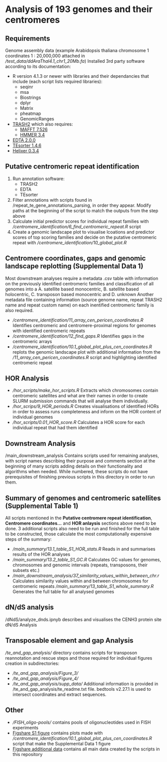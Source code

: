 # Analysis of 193 genomes and their centromeres
## Requirements
Genome assembly data (example Arabidopsis thaliana chromosome 1 coordinates 1 : 20,000,000 attached in _/test_data/ddAraThal4.1_chr1_20Mb.fa_)
Installed 3rd party software according to its documentation:
* R version 4.1.3 or newer with libraries and their dependancies that include (each script lists required libraries):
	* seqinr
	* msa
	* Biostrings
	* dplyr
	* Matrix
	* pheatmap
	* GenomicRanges
* [TRASH2](https://github.com/vlothec/TRASH_2) which also requires:
	* [MAFFT 7.526](https://mafft.cbrc.jp/alignment/software/)
	* [HMMER 3.4](http://hmmer.org/download.html)
* [EDTA 2.0.0](https://github.com/oushujun/EDTA)
* [TEsorter 1.4.6](https://github.com/zhangrengang/TEsorter)
* [Helixer 0.3.4](https://github.com/weberlab-hhu/Helixer)
## Putative centromeric repeat identification
1. Run annotation software:
	* TRASH2
	* EDTA
	* TEsorter
2. Filter annotations with scripts found in /repeat_te_gene_annotations_parsing, in order they appear. Modify paths at the beginning of the script to match the outputs from the step above
3. Calculate initial predictor scores for individual repeat families with _/centromere_identification/6_find_centromeric_repeat.R_ script
4. Create a genomic landscape plot to visualise lcoations and predictor scores of top scoring families and decide on the putative centromeric repeat with _/centromere_identification/10_global_plot.R_
## Centromere coordinates, gaps and genomic landscape replotting (Supplemental Data 1)
Most downstream analyses require a metadata .csv table with information on the previously identified centromeric families and classification of all genomes into a A. satellite based monocentric, B. satellite based holocentric, C. transposon based monocentric and D. unknown
Another metadata file containing information (source genome name, repeat TRASH2 name and repeat custom name) on each inentified centromeric family is also required.
* _/centromere_identification/11_array_cen_pericen_coordinates.R_ Identifies centromeric and centromere-proximal regions for genomes with identified centromeric repeats
* _/centromere_identification/12_find_gaps.R_ Identifies gaps in the centromeric arrays
* _/centromere_identification/10.1_global_plot_plus_cen_coordinates.R_ replots the genomic landscape plot with additional information from the _/11_array_cen_pericen_coordinates.R_ script and highlighting identified centromeric repeat
## HOR Analysis
* _/hor_scripts/make_hor_scripts.R_ Extracts which chromosomes contain centromeric satellites and what are their names in order to create SLURM submission commands that will analyse them individually.
* _/hor_scrips/9_HOR_periods.R_ Creates visualisations of identified HORs in order to assess runs completeness and inform on the HOR content of individual genomes
* _/hor_scripts/0.01_HOR_score.R_ Calculates a HOR score for each individual repeat that had them identified 
## Downstream Analysis
/main_downstream_analysis Contains scripts used for remaining analyses, with script names describing their purpose and comments section at the beginning of many scripts adding details on their functionality and algorithms when needed.
While numbered, these scripts do not have prerequisites of finishing previous scripts in this directory in order to run them. 
## Summary of genomes and centromeric satellites (Supplemental Table 1)
All scripts mentioned in the **Putative centromere repeat identification**, **Centromere coordinates...** and **HOR anlaysis** sections above need to be done. 3 additional scripts also need to be run and finished for the full table to be constructed, those calculate the most computationally expensive steps of the summary:
* _/main_summary/13.1_table_S1_HOR_stats.R_ Reads in and summarises results of the HOR analyses
* _/main_summary/13.2_table_S1_GC.R_ Calculates GC values for genomes, chromosomes and genomic intervals (repeats, transposons, their subsets etc.)
* _/main_downstream_analysis/37_similarity_values_within_between_chr.r_ Calculates similarity values within and between chromosomes for centromeric repeats
_/main_summary/13_table_S1_whole_summary.R_ Generates the full table for all analysed genomes
## dN/dS analysis
/dNdS/analyze_dnds.ipnyb describes and visualises the CENH3 protein site dN/dS Analysis
## Transposable element and gap Analysis
_/te_and_gap_analysis/_ directory contains scripts for transposon reannotation and rescue steps and those required for individual figures creation in subdirectories:
* _/te_and_gap_analysis/Figure_3/_
* _/te_and_gap_analysis/Figure_4/_
* _/te_and_gap_analysis/supp_data/_
Additional information is provided in /te_and_gap_analysis/te_readme.txt file. bedtools v2.27.1 is used to intersect coordinates and extract sequences.

## Other
* _/FISH_oligo-pools/_ contains pools of oligonucleotides used in FISH experiments
* [Figshare S1 figure](https://figshare.com/articles/dataset/193centromeres_S1/29436083) contains plots made with _/centromere_identification/10.1_global_plot_plus_cen_coordinates.R_ script that make the Supplemental Data 1 figure
* [Figshare additional data](https://figshare.com/articles/dataset/193centromeres/29412917) contains all main data created by the scripts in this repository

